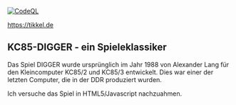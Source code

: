 [![CodeQL](https://github.com/tikkel/jdigger/actions/workflows/codeql-analysis.yml/badge.svg)](https://github.com/tikkel/jdigger/actions/workflows/codeql-analysis.yml)

https://tikkel.de

KC85-DIGGER - ein Spieleklassiker
---------------------------------

Das Spiel DIGGER wurde ursprünglich im Jahr 1988 von Alexander Lang für den
Kleincomputer KC85/2 und KC85/3 ent­wickelt.
Dies war einer der letzten Computer, die in der DDR produziert wurden.

Ich versuche das Spiel in HTML5/Javascript nachzuahmen.
